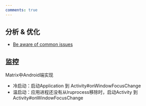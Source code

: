 ```yaml
---
comments: true
---
```


## 分析 & 优化

- [Be aware of common issues](https://developer.android.com/topic/performance/vitals/launch-time#common)

## 监控

Matrix中Android端实现

- 冷启动：启动Application 到 Activity#onWindowFocusChange
- 温启动：应用进程还没有从lruprocess移除时，启动Activity 到 Activity#onWindowFocusChange